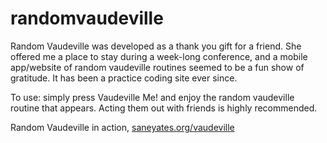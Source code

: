 # randomvaudeville
Random Vaudeville was developed as a thank you gift for a friend. She offered me a place to stay during a week-long conference, and a mobile app/website of random vaudeville routines seemed to be a fun show of gratitude. It has been a practice coding site ever since.

To use: simply press Vaudeville Me! and enjoy the random vaudeville routine that appears. Acting them out with friends is highly recommended.

Random Vaudeville in action, [saneyates.org/vaudeville](http://saneyates.org/vaudeville/)
